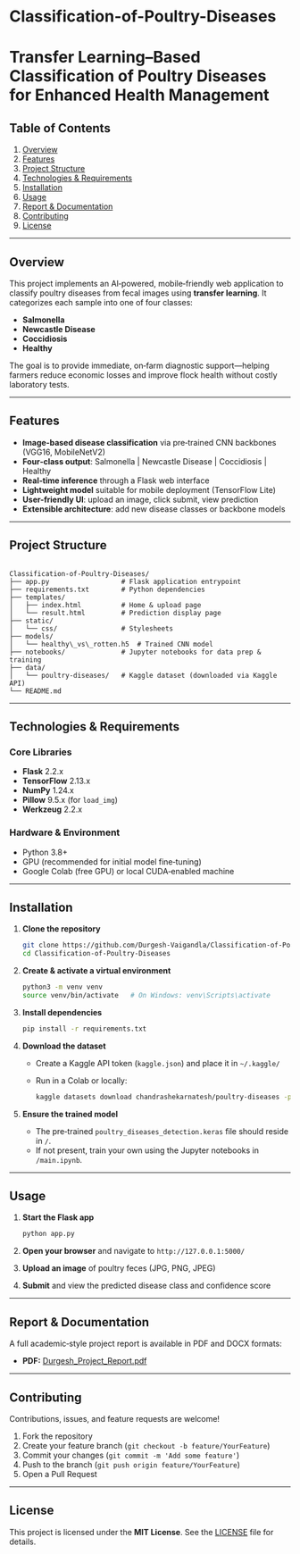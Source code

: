 # Classification-of-Poultry-Diseases
# Transfer Learning–Based Classification of Poultry Diseases for Enhanced Health Management

## Table of Contents
1. [Overview](#overview)  
2. [Features](#features)  
3. [Project Structure](#project-structure)  
4. [Technologies & Requirements](#technologies--requirements)  
5. [Installation](#installation)  
6. [Usage](#usage)  
7. [Report & Documentation](#report--documentation)  
8. [Contributing](#contributing)  
9. [License](#license)  

---

## Overview
This project implements an AI‑powered, mobile‑friendly web application to classify poultry diseases from fecal images using **transfer learning**. It categorizes each sample into one of four classes:

- **Salmonella**  
- **Newcastle Disease**  
- **Coccidiosis**  
- **Healthy**

The goal is to provide immediate, on‑farm diagnostic support—helping farmers reduce economic losses and improve flock health without costly laboratory tests.

---

## Features
- **Image‑based disease classification** via pre‑trained CNN backbones (VGG16, MobileNetV2)  
- **Four‑class output**: Salmonella | Newcastle Disease | Coccidiosis | Healthy  
- **Real‑time inference** through a Flask web interface  
- **Lightweight model** suitable for mobile deployment (TensorFlow Lite)  
- **User-friendly UI**: upload an image, click submit, view prediction  
- **Extensible architecture**: add new disease classes or backbone models  

---

## Project Structure
```

Classification-of-Poultry-Diseases/
├── app.py                  # Flask application entrypoint
├── requirements.txt        # Python dependencies
├── templates/
│   ├── index.html          # Home & upload page
│   └── result.html         # Prediction display page
├── static/
│   └── css/                # Stylesheets
├── models/
│   └── healthy\_vs\_rotten.h5  # Trained CNN model
├── notebooks/              # Jupyter notebooks for data prep & training
├── data/
│   └── poultry-diseases/   # Kaggle dataset (downloaded via Kaggle API)
└── README.md

````

---

## Technologies & Requirements

### Core Libraries
- **Flask** 2.2.x  
- **TensorFlow** 2.13.x  
- **NumPy** 1.24.x  
- **Pillow** 9.5.x (for `load_img`)  
- **Werkzeug** 2.2.x  

### Hardware & Environment
- Python 3.8+  
- GPU (recommended for initial model fine‑tuning)  
- Google Colab (free GPU) or local CUDA‑enabled machine  

---

## Installation

1. **Clone the repository**  
   ```bash
   git clone https://github.com/Durgesh-Vaigandla/Classification-of-Poultry-Diseases.git
   cd Classification-of-Poultry-Diseases
   ```

2. **Create & activate a virtual environment**

   ```bash
   python3 -m venv venv
   source venv/bin/activate   # On Windows: venv\Scripts\activate
   ```

3. **Install dependencies**

   ```bash
   pip install -r requirements.txt
   ```

4. **Download the dataset**

   * Create a Kaggle API token (`kaggle.json`) and place it in `~/.kaggle/`
   * Run in a Colab or locally:

     ```bash
     kaggle datasets download chandrashekarnatesh/poultry-diseases -p data/poultry-diseases --unzip
     ```

5. **Ensure the trained model**

   * The pre‑trained `poultry_diseases_detection.keras` file should reside in `/`.
   * If not present, train your own using the Jupyter notebooks in `/main.ipynb`.

---

## Usage

1. **Start the Flask app**

   ```bash
   python app.py
   ```
2. **Open your browser** and navigate to `http://127.0.0.1:5000/`
3. **Upload an image** of poultry feces (JPG, PNG, JPEG)
4. **Submit** and view the predicted disease class and confidence score

---

## Report & Documentation

A full academic‑style project report is available in PDF and DOCX formats:

* **PDF:** [Durgesh\_Project\_Report.pdf](/Durgesh_Project_Report.pdf)

---

## Contributing

Contributions, issues, and feature requests are welcome!

1. Fork the repository
2. Create your feature branch (`git checkout -b feature/YourFeature`)
3. Commit your changes (`git commit -m 'Add some feature'`)
4. Push to the branch (`git push origin feature/YourFeature`)
5. Open a Pull Request

---

## License

This project is licensed under the **MIT License**. See the [LICENSE](LICENSE) file for details.
